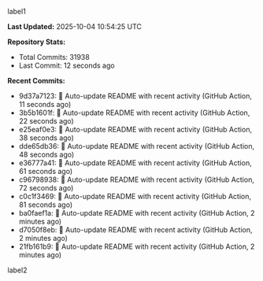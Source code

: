 
label1 
<!-- ACTIVITY_START -->
**Last Updated:** 2025-10-04 10:54:25 UTC

**Repository Stats:**
- Total Commits: 31938
- Last Commit: 12 seconds ago

**Recent Commits:**
- 9d37a7123: 🤖 Auto-update README with recent activity (GitHub Action, 11 seconds ago)
- 3b5b1601f: 🤖 Auto-update README with recent activity (GitHub Action, 22 seconds ago)
- e25eaf0e3: 🤖 Auto-update README with recent activity (GitHub Action, 38 seconds ago)
- dde65db36: 🤖 Auto-update README with recent activity (GitHub Action, 48 seconds ago)
- e36777a41: 🤖 Auto-update README with recent activity (GitHub Action, 61 seconds ago)
- c96798938: 🤖 Auto-update README with recent activity (GitHub Action, 72 seconds ago)
- c0c1f3469: 🤖 Auto-update README with recent activity (GitHub Action, 81 seconds ago)
- ba0faef1a: 🤖 Auto-update README with recent activity (GitHub Action, 2 minutes ago)
- d7050f8eb: 🤖 Auto-update README with recent activity (GitHub Action, 2 minutes ago)
- 21fb161b9: 🤖 Auto-update README with recent activity (GitHub Action, 2 minutes ago)
<!-- ACTIVITY_END -->

label2
